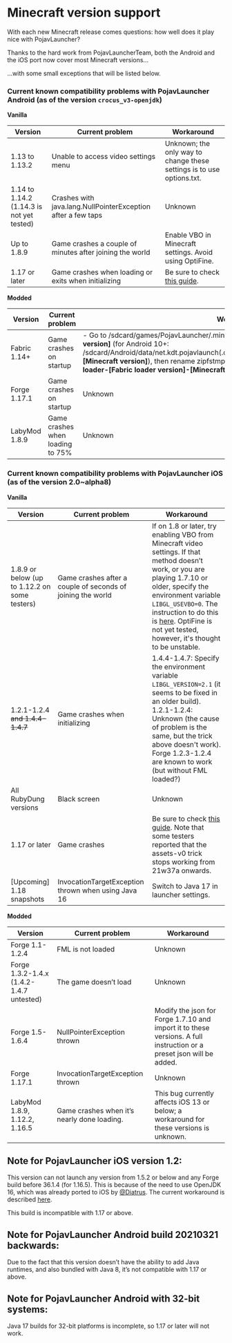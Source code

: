 # Minecraft version support

With each new Minecraft release comes questions: how well does it play nice with PojavLauncher?

Thanks to the hard work from PojavLauncherTeam, both the Android and the iOS port now cover most Minecraft versions...

...with some small exceptions that will be listed below.

### Current known compatibility problems with PojavLauncher Android (as of the version `crocus_v3-openjdk`)

**Vanilla**

| Version | Current problem | Workaround |
| ------------- | ------------- | ------------- |
| 1.13 to 1.13.2 | Unable to access video settings menu | Unknown; the only way to change these settings is to use options.txt. |
| 1.14 to 1.14.2 (1.14.3 is not yet tested) | Crashes with java.lang.NullPointerException after a few taps | Unknown |
| Up to 1.8.9 | Game crashes a couple of minutes after joining the world | Enable VBO in Minecraft settings. Avoid using OptiFine. |
| 1.17 or later | Game crashes when loading or exits when initializing | Be sure to check [this guide](https://pojavlauncherteam.github.io/updates/117.html). |

**Modded**

| Version | Current problem | Workaround |
| ------------- | ------------- | ------------- |
| Fabric 1.14+ | Game crashes on startup | - Go to /sdcard/games/PojavLauncher/.minecraft/.fabric/remappedJars/minecraft-__**[Minecraft version]**__ (for Android 10+: /sdcard/Android/data/net.kdt.pojavlaunch(.debug)/.minecraft/.fabric/remappedJars/minecraft-__**[Minecraft version]**__), then rename zipfstmp__**[random number]**__.tmp to intermediary-fabric-loader-__**[Fabric loader version]**__-__**[Minecraft version]**__.jar |
| Forge 1.17.1 | Game crashes on startup | Unknown |
| LabyMod 1.8.9 | Game crashes when loading to 75% | Unknown |

### Current known compatibility problems with PojavLauncher iOS (as of the version 2.0~alpha8)

**Vanilla**

| Version | Current problem | Workaround |
| ------------- | ------------- | ------------- |
| 1.8.9 or below (up to 1.12.2 on some testers) | Game crashes after a couple of seconds of joining the world | If on 1.8 or later, try enabling VBO from Minecraft video settings. If that method doesn’t work, or you are playing 1.7.10 or older, specify the environment variable `LIBGL_USEVBO=0`. The instruction to do this is [here](https://pojavlauncherteam.github.io/ios/wiki/going-further/environment-variables.html). OptiFine is not yet tested, however, it's thought to be unstable. |
| 1.2.1-1.2.4 ~~and 1.4.4-1.4.7~~ | Game crashes when initializing | 1.4.4-1.4.7: Specify the environment variable `LIBGL_VERSION=2.1` (it seems to be fixed in an older build). 1.2.1-1.2.4: Unknown (the cause of problem is the same, but the trick above doesn't work). Forge 1.2.3-1.2.4 are known to work (but without FML loaded?) |
| All RubyDung versions | Black screen | Unknown |
| 1.17 or later | Game crashes | Be sure to check [this guide](https://pojavlauncherteam.github.io/updates/117.html). Note that some testers reported that the assets-v0 trick stops working from 21w37a onwards. |
| [Upcoming] 1.18 snapshots | InvocationTargetException thrown when using Java 16 | Switch to Java 17 in launcher settings. |

**Modded**

| Version | Current problem | Workaround |
| ------------- | ------------- | ------------- |
| Forge 1.1-1.2.4 | FML is not loaded | Unknown |
| Forge 1.3.2-1.4.x (1.4.2-1.4.7 untested) | The game doesn’t load | Unknown |
| Forge 1.5-1.6.4 | NullPointerException thrown | Modify the json for Forge 1.7.10 and import it to these versions. A full instruction or a preset json will be added. |
| Forge 1.17.1 | InvocationTargetException thrown | Unknown |
| LabyMod 1.8.9, 1.12.2, 1.16.5 | Game crashes when it’s nearly done loading. | This bug currently affects iOS 13 or below; a workaround for these versions is unknown. |

## Note for PojavLauncher iOS version 1.2:

This version can not launch any version from 1.5.2 or below and any Forge build before 36.1.4 (for 1.16.5). This is because of the need to use OpenJDK 16, which was already ported to iOS by [@Diatrus](https://twitter.com/diatrus). The current workaround is described [here](https://forums.minecraftforge.net/announcement/15-java-and-you-how-to-avoid-crashes/).

This build is incompatible with 1.17 or above.

## Note for PojavLauncher Android build 20210321 backwards:

Due to the fact that this version doesn’t have the ability to add Java runtimes, and also bundled with Java 8, it’s not compatible with 1.17 or above.

## Note for PojavLauncher Android with 32-bit systems:

Java 17 builds for 32-bit platforms is incomplete, so 1.17 or later will not work.
